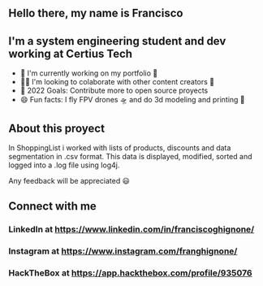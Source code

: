 ## Hello there, my name is Francisco

## I'm a system engineering student and dev working at Certius Tech
- 📎 I'm currently working on my portfolio 🔖 
- 👨‍💻 I'm looking to colaborate with other content creators 🙌 
- 🥇 2022 Goals: Contribute more to open source proyects
- 😄 Fun facts: I fly FPV drones 🛸 and do 3d modeling and printing 🗽 

## About this proyect
In ShoppingList i worked with lists of products, discounts and data segmentation in .csv format.
This data is displayed, modified, sorted and logged into a .log file using log4j.

Any feedback will be appreciated 😃 


## Connect with me
### LinkedIn at https://www.linkedin.com/in/franciscoghignone/
### Instagram at https://www.instagram.com/franghignone/
### HackTheBox at https://app.hackthebox.com/profile/935076

